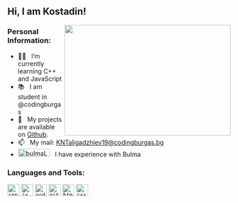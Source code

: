 ## Hi, I am Kostadin!

<img align="right" height="250" width="375" src = "https://github-readme-stats.vercel.app/api?username=KNTaligadzhiev19&theme=tokyonight&show_icons=true&count_private=true">

### Personal Information:

- 👨‍💻 &nbsp; I’m currently learning C++ and JavaScript
- 📚 &nbsp; I am student in @codingburgas
- 🚀 &nbsp; My projects are available on [Github](https://github.com/KNTaligadzhiev19?tab=repositories).
- 📫 &nbsp; My mail: [KNTaligadzhiev19@codingburgas.bg](mailto:KNTaligadzhiev19@codingburgas.bg)
- <img src="https://bulma.io/images/bulma-logo.png" width="72px" height="18px" alt="bulmaLogo" > &nbsp; I have experience with Bulma

### Languages and Tools:

<code><img height="27" src="https://pbs.twimg.com/media/D1oRoQ0WsAA036b.png" alt="cpp"></code>
<code><img height="27" src="https://user-images.githubusercontent.com/63719283/116715774-af5f6d80-a9df-11eb-9a93-5c6e01aae5d1.png" alt="js"></code>
<code><img height="27" src="https://upload.wikimedia.org/wikipedia/commons/d/d9/Node.js_logo.svg" alt="node"></code>
<code><img height="27" src="https://upload.wikimedia.org/wikipedia/commons/3/3f/Git_icon.svg" alt="git"></code>
<code><img height="27" src="https://upload.wikimedia.org/wikipedia/commons/2/21/Devicon-html5-plain-wordmark.svg" alt="html"></code>
<code><img height="27" src="https://user-images.githubusercontent.com/63719283/116717419-8809a000-a9e1-11eb-8e3c-148c4456be99.png" alt="css"></code>
